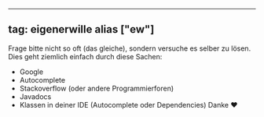 
---
tag: eigenerwille
alias ["ew"]
---

Frage bitte nicht so oft (das gleiche), sondern versuche es selber zu lösen.
Dies geht ziemlich einfach durch diese Sachen:
- Google
- Autocomplete
- Stackoverflow (oder andere Programmierforen)
- Javadocs
- Klassen in deiner IDE (Autocomplete oder Dependencies)
Danke ❤️
